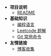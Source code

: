 - **项目说明**
    - [README](/README)
- **基础知识**
    - [编程语言](/languages)
    - [Leetcode 题解](/leetcode)
    - [Git 常用命令](/git)
- **友情链接**
    - [博客收集](/friends)